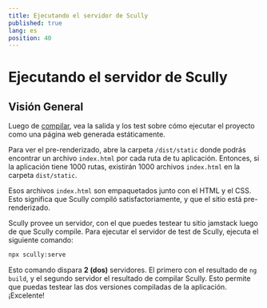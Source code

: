 ```yaml
---
title: Ejecutando el servidor de Scully
published: true
lang: es
position: 40
---
```


# Ejecutando el servidor de Scully

## Visión General

Luego de [compilar](/docs/learn/getting-started/building), vea la salida y los test sobre cómo ejecutar el proyecto como una página web generada estáticamente.

Para ver el pre-renderizado, abre la carpeta `/dist/static` donde podrás encontrar un archivo `index.html` por cada ruta de tu aplicación. Entonces, si la aplicación tiene 1000 rutas, existirán 1000 archivos `index.html` en la carpeta `dist/static`.

Esos archivos `index.html` son empaquetados junto con el HTML y el CSS. Esto significa que Scully compiló satisfactoriamente, y que el sitio está pre-renderizado.

Scully provee un servidor, con el que puedes testear tu sitio jamstack luego de que Scully compile. Para ejecutar el servidor de test de Scully, ejecuta el siguiente comando:

```bash
npx scully:serve
```

Esto comando dispara **2 (dos)** servidores. El primero con el resultado de `ng build`, y el segundo servidor el resultado de compilar Scully. Esto permite que puedas testear las dos versiones compiladas de la aplicación. ¡Excelente!
